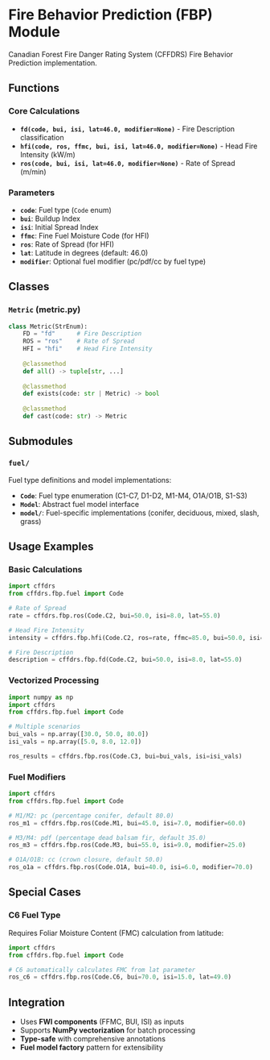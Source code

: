 # Fire Behavior Prediction (FBP) Module

Canadian Forest Fire Danger Rating System (CFFDRS) Fire Behavior Prediction implementation.

## Functions

### Core Calculations
- **`fd(code, bui, isi, lat=46.0, modifier=None)`** - Fire Description classification
- **`hfi(code, ros, ffmc, bui, isi, lat=46.0, modifier=None)`** - Head Fire Intensity (kW/m)
- **`ros(code, bui, isi, lat=46.0, modifier=None)`** - Rate of Spread (m/min)

### Parameters
- **`code`**: Fuel type (`Code` enum)
- **`bui`**: Buildup Index
- **`isi`**: Initial Spread Index  
- **`ffmc`**: Fine Fuel Moisture Code (for HFI)
- **`ros`**: Rate of Spread (for HFI)
- **`lat`**: Latitude in degrees (default: 46.0)
- **`modifier`**: Optional fuel modifier (pc/pdf/cc by fuel type)

## Classes

### `Metric` (metric.py)
```python
class Metric(StrEnum):
    FD = "fd"      # Fire Description
    ROS = "ros"    # Rate of Spread  
    HFI = "hfi"    # Head Fire Intensity
    
    @classmethod
    def all() -> tuple[str, ...]
    
    @classmethod  
    def exists(code: str | Metric) -> bool
    
    @classmethod
    def cast(code: str) -> Metric
```

## Submodules

### `fuel/`
Fuel type definitions and model implementations:
- **`Code`**: Fuel type enumeration (C1-C7, D1-D2, M1-M4, O1A/O1B, S1-S3)
- **`Model`**: Abstract fuel model interface
- **`model/`**: Fuel-specific implementations (conifer, deciduous, mixed, slash, grass)

## Usage Examples

### Basic Calculations
```python
import cffdrs
from cffdrs.fbp.fuel import Code

# Rate of Spread
rate = cffdrs.fbp.ros(Code.C2, bui=50.0, isi=8.0, lat=55.0)

# Head Fire Intensity  
intensity = cffdrs.fbp.hfi(Code.C2, ros=rate, ffmc=85.0, bui=50.0, isi=8.0)

# Fire Description
description = cffdrs.fbp.fd(Code.C2, bui=50.0, isi=8.0, lat=55.0)
```

### Vectorized Processing
```python
import numpy as np
import cffdrs
from cffdrs.fbp.fuel import Code

# Multiple scenarios
bui_vals = np.array([30.0, 50.0, 80.0])
isi_vals = np.array([5.0, 8.0, 12.0])

ros_results = cffdrs.fbp.ros(Code.C3, bui=bui_vals, isi=isi_vals)
```

### Fuel Modifiers
```python
import cffdrs
from cffdrs.fbp.fuel import Code

# M1/M2: pc (percentage conifer, default 80.0)
ros_m1 = cffdrs.fbp.ros(Code.M1, bui=45.0, isi=7.0, modifier=60.0)

# M3/M4: pdf (percentage dead balsam fir, default 35.0)  
ros_m3 = cffdrs.fbp.ros(Code.M3, bui=55.0, isi=9.0, modifier=25.0)

# O1A/O1B: cc (crown closure, default 50.0)
ros_o1a = cffdrs.fbp.ros(Code.O1A, bui=40.0, isi=6.0, modifier=70.0)
```

## Special Cases

### C6 Fuel Type
Requires Foliar Moisture Content (FMC) calculation from latitude:
```python
import cffdrs
from cffdrs.fbp.fuel import Code

# C6 automatically calculates FMC from lat parameter
ros_c6 = cffdrs.fbp.ros(Code.C6, bui=70.0, isi=15.0, lat=49.0)
```

## Integration

- Uses **FWI components** (FFMC, BUI, ISI) as inputs
- Supports **NumPy vectorization** for batch processing  
- **Type-safe** with comprehensive annotations
- **Fuel model factory** pattern for extensibility
